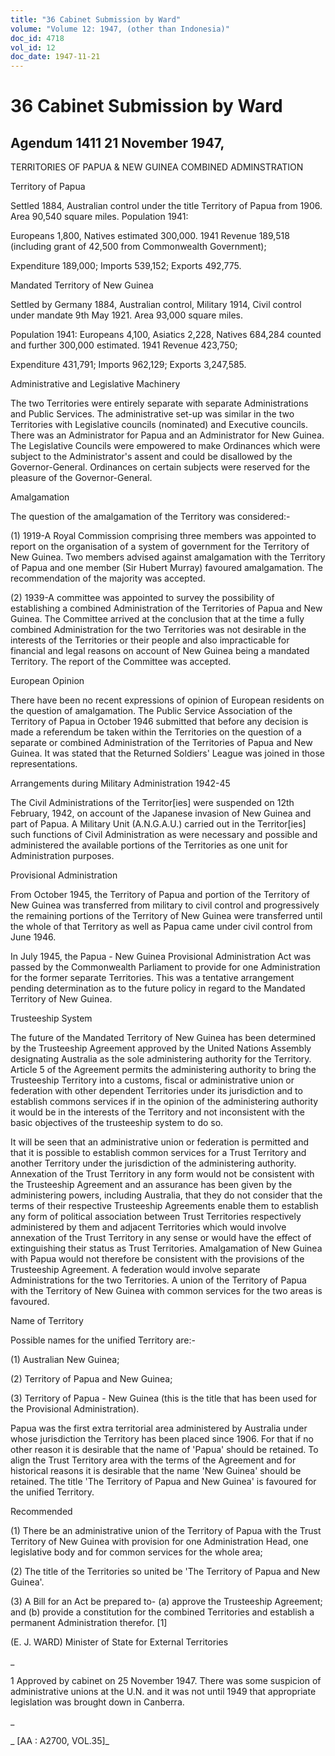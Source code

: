 ```yaml
---
title: "36 Cabinet Submission by Ward"
volume: "Volume 12: 1947, (other than Indonesia)"
doc_id: 4718
vol_id: 12
doc_date: 1947-11-21
---
```


# 36 Cabinet Submission by Ward

## Agendum 1411 21 November 1947,

TERRITORIES OF PAPUA &amp; NEW GUINEA COMBINED ADMINSTRATION

Territory of Papua

Settled 1884, Australian control under the title Territory of Papua from 1906. Area 90,540 square miles. Population 1941:

Europeans 1,800, Natives estimated 300,000. 1941 Revenue 189,518 (including grant of 42,500 from Commonwealth Government);

Expenditure 189,000; Imports 539,152; Exports 492,775.

Mandated Territory of New Guinea

Settled by Germany 1884, Australian control, Military 1914, Civil control under mandate 9th May 1921. Area 93,000 square miles.

Population 1941: Europeans 4,100, Asiatics 2,228, Natives 684,284 counted and further 300,000 estimated. 1941 Revenue 423,750;

Expenditure 431,791; Imports 962,129; Exports 3,247,585.

Administrative and Legislative Machinery

The two Territories were entirely separate with separate Administrations and Public Services. The administrative set-up was similar in the two Territories with Legislative councils (nominated) and Executive councils. There was an Administrator for Papua and an Administrator for New Guinea. The Legislative Councils were empowered to make Ordinances which were subject to the Administrator's assent and could be disallowed by the Governor-General. Ordinances on certain subjects were reserved for the pleasure of the Governor-General.

Amalgamation

The question of the amalgamation of the Territory was considered:-

(1) 1919-A Royal Commission comprising three members was appointed to report on the organisation of a system of government for the Territory of New Guinea. Two members advised against amalgamation with the Territory of Papua and one member (Sir Hubert Murray) favoured amalgamation. The recommendation of the majority was accepted.

(2) 1939-A committee was appointed to survey the possibility of establishing a combined Administration of the Territories of Papua and New Guinea. The Committee arrived at the conclusion that at the time a fully combined Administration for the two Territories was not desirable in the interests of the Territories or their people and also impracticable for financial and legal reasons on account of New Guinea being a mandated Territory. The report of the Committee was accepted.

European Opinion

There have been no recent expressions of opinion of European residents on the question of amalgamation. The Public Service Association of the Territory of Papua in October 1946 submitted that before any decision is made a referendum be taken within the Territories on the question of a separate or combined Administration of the Territories of Papua and New Guinea. It was stated that the Returned Soldiers' League was joined in those representations.

Arrangements during Military Administration 1942-45

The Civil Administrations of the Territor[ies] were suspended on 12th February, 1942, on account of the Japanese invasion of New Guinea and part of Papua. A Military Unit (A.N.G.A.U.) carried out in the Territor[ies] such functions of Civil Administration as were necessary and possible and administered the available portions of the Territories as one unit for Administration purposes.

Provisional Administration

From October 1945, the Territory of Papua and portion of the Territory of New Guinea was transferred from military to civil control and progressively the remaining portions of the Territory of New Guinea were transferred until the whole of that Territory as well as Papua came under civil control from June 1946.

In July 1945, the Papua - New Guinea Provisional Administration Act was passed by the Commonwealth Parliament to provide for one Administration for the former separate Territories. This was a tentative arrangement pending determination as to the future policy in regard to the Mandated Territory of New Guinea.

Trusteeship System

The future of the Mandated Territory of New Guinea has been determined by the Trusteeship Agreement approved by the United Nations Assembly designating Australia as the sole administering authority for the Territory. Article 5 of the Agreement permits the administering authority to bring the Trusteeship Territory into a customs, fiscal or administrative union or federation with other dependent Territories under its jurisdiction and to establish commons services if in the opinion of the administering authority it would be in the interests of the Territory and not inconsistent with the basic objectives of the trusteeship system to do so.

It will be seen that an administrative union or federation is permitted and that it is possible to establish common services for a Trust Territory and another Territory under the jurisdiction of the administering authority. Annexation of the Trust Territory in any form would not be consistent with the Trusteeship Agreement and an assurance has been given by the administering powers, including Australia, that they do not consider that the terms of their respective Trusteeship Agreements enable them to establish any form of political association between Trust Territories respectively administered by them and adjacent Territories which would involve annexation of the Trust Territory in any sense or would have the effect of extinguishing their status as Trust Territories. Amalgamation of New Guinea with Papua would not therefore be consistent with the provisions of the Trusteeship Agreement. A federation would involve separate Administrations for the two Territories. A union of the Territory of Papua with the Territory of New Guinea with common services for the two areas is favoured.

Name of Territory

Possible names for the unified Territory are:-

(1) Australian New Guinea;

(2) Territory of Papua and New Guinea;

(3) Territory of Papua - New Guinea (this is the title that has been used for the Provisional Administration).

Papua was the first extra territorial area administered by Australia under whose jurisdiction the Territory has been placed since 1906. For that if no other reason it is desirable that the name of 'Papua' should be retained. To align the Trust Territory area with the terms of the Agreement and for historical reasons it is desirable that the name 'New Guinea' should be retained. The title 'The Territory of Papua and New Guinea' is favoured for the unified Territory.

Recommended

(1) There be an administrative union of the Territory of Papua with the Trust Territory of New Guinea with provision for one Administration Head, one legislative body and for common services for the whole area;

(2) The title of the Territories so united be 'The Territory of Papua and New Guinea'.

(3) A Bill for an Act be prepared to- (a) approve the Trusteeship Agreement; and (b) provide a constitution for the combined Territories and establish a permanent Administration therefor. [1]

(E. J. WARD) Minister of State for External Territories

_

1 Approved by cabinet on 25 November 1947. There was some suspicion of administrative unions at the U.N. and it was not until 1949 that appropriate legislation was brought down in Canberra.

_

_ [AA : A2700, VOL.35]_
